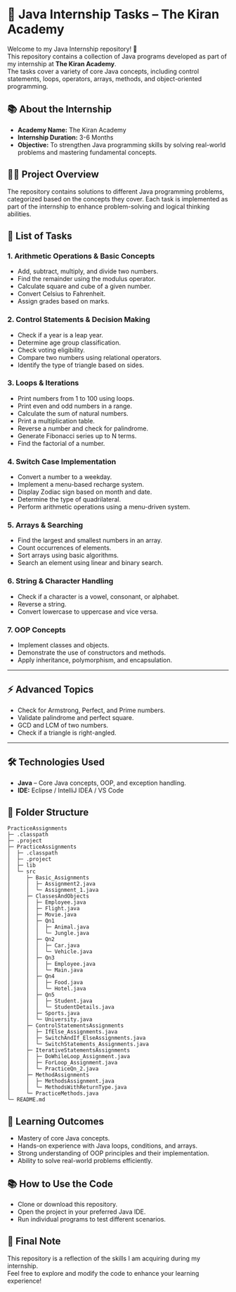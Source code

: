 # 🚀 Java Internship Tasks – The Kiran Academy

Welcome to my Java Internship repository! 🎉  
This repository contains a collection of Java programs developed as part of my internship at **The Kiran Academy**.  
The tasks cover a variety of core Java concepts, including control statements, loops, operators, arrays, methods, and object-oriented programming.

## 📚 **About the Internship**
- **Academy Name:** The Kiran Academy
- **Internship Duration:** 3-6 Months
- **Objective:** To strengthen Java programming skills by solving real-world problems and mastering fundamental concepts.

## 🧑‍💻 **Project Overview**
The repository contains solutions to different Java programming problems, categorized based on the concepts they cover. Each task is implemented as part of the internship to enhance problem-solving and logical thinking abilities.

## 📝 **List of Tasks**

### 1. Arithmetic Operations & Basic Concepts
- Add, subtract, multiply, and divide two numbers.
- Find the remainder using the modulus operator.
- Calculate square and cube of a given number.
- Convert Celsius to Fahrenheit.
- Assign grades based on marks.

### 2. Control Statements & Decision Making
- Check if a year is a leap year.
- Determine age group classification.
- Check voting eligibility.
- Compare two numbers using relational operators.
- Identify the type of triangle based on sides.

### 3. Loops & Iterations
- Print numbers from 1 to 100 using loops.
- Print even and odd numbers in a range.
- Calculate the sum of natural numbers.
- Print a multiplication table.
- Reverse a number and check for palindrome.
- Generate Fibonacci series up to N terms.
- Find the factorial of a number.

### 4. Switch Case Implementation
- Convert a number to a weekday.
- Implement a menu-based recharge system.
- Display Zodiac sign based on month and date.
- Determine the type of quadrilateral.
- Perform arithmetic operations using a menu-driven system.

### 5. Arrays & Searching
- Find the largest and smallest numbers in an array.
- Count occurrences of elements.
- Sort arrays using basic algorithms.
- Search an element using linear and binary search.

### 6. String & Character Handling
- Check if a character is a vowel, consonant, or alphabet.
- Reverse a string.
- Convert lowercase to uppercase and vice versa.

### 7. OOP Concepts
- Implement classes and objects.
- Demonstrate the use of constructors and methods.
- Apply inheritance, polymorphism, and encapsulation.

---

## ⚡ **Advanced Topics**
- Check for Armstrong, Perfect, and Prime numbers.
- Validate palindrome and perfect square.
- GCD and LCM of two numbers.
- Check if a triangle is right-angled.

---

## 🛠️ **Technologies Used**
- **Java** – Core Java concepts, OOP, and exception handling.
- **IDE:** Eclipse / IntelliJ IDEA / VS Code

## 📂 **Folder Structure**
```
PracticeAssignments
├─ .classpath
├─ .project
├─ PracticeAssignments
│  ├─ .classpath
│  ├─ .project
│  ├─ lib
│  └─ src
│     ├─ Basic_Assignments
│     │  ├─ Assignment2.java
│     │  └─ Assignment_1.java
│     ├─ ClassesAndObjects
│     │  ├─ Employee.java
│     │  ├─ Flight.java
│     │  ├─ Movie.java
│     │  ├─ Qn1
│     │  │  ├─ Animal.java
│     │  │  └─ Jungle.java
│     │  ├─ Qn2
│     │  │  ├─ Car.java
│     │  │  └─ Vehicle.java
│     │  ├─ Qn3
│     │  │  ├─ Employee.java
│     │  │  └─ Main.java
│     │  ├─ Qn4
│     │  │  ├─ Food.java
│     │  │  └─ Hotel.java
│     │  ├─ Qn5
│     │  │  ├─ Student.java
│     │  │  └─ StudentDetails.java
│     │  ├─ Sports.java
│     │  └─ University.java
│     ├─ ControlStatementsAssignments
│     │  ├─ IfElse_Assignments.java
│     │  ├─ SwitchAndIf_ElseAssignments.java
│     │  └─ SwitchStatements_Assignments.java
│     ├─ IterativeStatementsAssignments
│     │  ├─ DoWhileLoop_Assignment.java
│     │  ├─ ForLoop_Assignment.java
│     │  └─ PracticeQn_2.java
│     ├─ MethodAssignments
│     │  ├─ MethodsAssignment.java
│     │  └─ MethodsWithReturnType.java
│     └─ PracticeMethods.java
└─ README.md
```

## 🎯 **Learning Outcomes**
- Mastery of core Java concepts.
- Hands-on experience with Java loops, conditions, and arrays.
- Strong understanding of OOP principles and their implementation.
- Ability to solve real-world problems efficiently.

## 📚 **How to Use the Code**
- Clone or download this repository.
- Open the project in your preferred Java IDE.
- Run individual programs to test different scenarios.

## 🎉 **Final Note**
This repository is a reflection of the skills I am acquiring  during my internship.  
Feel free to explore and modify the code to enhance your learning experience!
